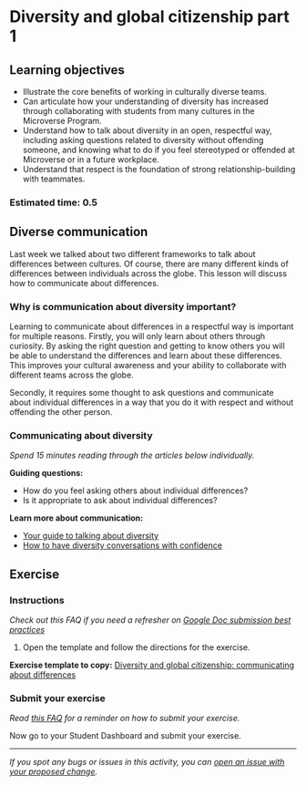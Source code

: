 # Diversity and global citizenship part 1

## Learning objectives

- Illustrate the core benefits of working in culturally diverse teams.
- Can articulate how your understanding of diversity has increased through collaborating with students from many cultures in the Microverse Program.
- Understand how to talk about diversity in an open, respectful way, including asking questions related to diversity without offending someone, and knowing what to do if you feel stereotyped or offended at Microverse or in a future workplace.
- Understand that respect is the foundation of strong relationship-building with teammates.

### **Estimated time**: 0.5

## Diverse communication

Last week we talked about two different frameworks to talk about differences between cultures. Of course, there are many different kinds of differences between individuals across the globe. This lesson will discuss how to communicate about differences.

### Why is communication about diversity important?

Learning to communicate about differences in a respectful way is important for multiple reasons. Firstly, you will only learn about others through curiosity. By asking the right question and getting to know others you will be able to understand the differences and learn about these differences. This improves your cultural awareness and your ability to collaborate with different teams across the globe.

Secondly, it requires some thought to ask questions and communicate about individual differences in a way that you do it with respect and without offending the other person.

### Communicating about diversity

*Spend 15 minutes reading through the articles below individually.* 

**Guiding questions:**

- How do you feel asking others about individual differences?
- Is it appropriate to ask about individual differences?

**Learn more about communication:**

- [Your guide to talking about diversity](https://www.hivelearning.com/site/resource/diversity-inclusion/your-guide-to-talking-about-diversity/)
- [How to have diversity conversations with confidence](https://www.forbes.com/sites/forbescoachescouncil/2020/02/12/how-to-have-diversity-conversations-with-confidence/?sh=5f17209227a6)

## Exercise

### Instructions

*Check out this FAQ if you need a refresher on [Google Doc submission best practices](https://microverse.zendesk.com/hc/en-us/articles/360063156813)*

1. Open the template and follow the directions for the exercise.

**Exercise template to copy:** [Diversity and global citizenship: communicating about differences](https://docs.google.com/document/d/1trLN1Hfc34j5Pdz8hZpdZWccx_wpGHeMiZQ81fAMJuE/edit?usp=sharing)

### Submit your exercise

*Read [this FAQ](https://microverse.zendesk.com/hc/en-us/articles/360061344234) for a reminder on how to submit your exercise.*

Now go to your Student Dashboard and submit your exercise.


------

_If you spot any bugs or issues in this activity, you can [open an issue with your proposed change](https://github.com/microverseinc/curriculum-transversal-skills/blob/main/git-github/articles/open_issue.md)._
